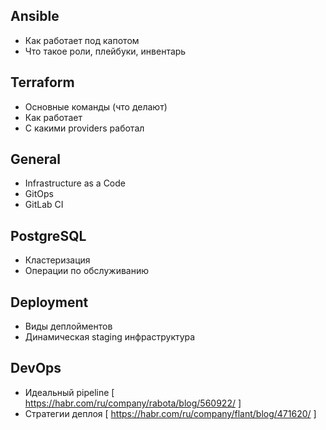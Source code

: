 ## Ansible
- Как работает под капотом
- Что такое роли, плейбуки, инвентарь

## Terraform
- Основные команды (что делают)
- Как работает
- С какими providers работал

## General
- Infrastructure as a Code
- GitOps
- GitLab CI

## PostgreSQL
- Кластеризация
- Операции по обслуживанию

## Deployment
- Виды деплойментов
- Динамическая staging инфраструктура

## DevOps
- Идеальный pipeline [ https://habr.com/ru/company/rabota/blog/560922/ ]
- Стратегии деплоя [ https://habr.com/ru/company/flant/blog/471620/ ]
